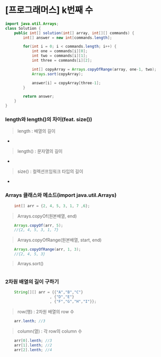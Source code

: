 # [프로그래머스] k번째 수
``` java
import java.util.Arrays;
class Solution {
    public int[] solution(int[] array, int[][] commands) {
        int[] answer = new int[commands.length];

        for(int i = 0; i < commands.length; i++) {
            int one = commands[i][0];
            int two = commands[i][1];
            int three = commands[i][2];

            int[] copyArray = Arrays.copyOfRange(array, one-1, two);
            Arrays.sort(copyArray);

            answer[i] = copyArray[three-1];
        }

        return answer;
    }
}
```

### length와 length()의 차이(feat. size())
> length : 배열의 길이
* 
> length() : 문자열의 길이
* 
> size() : 컬렉션프임워크 타입의 길이
*

### Arrays 클래스와 메소드(import java.util.Arrays)
``` java
    int[] arr = {2, 4, 5, 3, 1, 7 ,6};
```
> Arrays.copyOf(원본배열, end)
``` java
    Arrays.copyOf(arr, 5);
    //{2, 4, 5, 3, 1, 7}
```
> Arrays.copyOfRange(원본배열, start, end)
``` java
    Arrays.copyOfRange(arr, 1, 3);
    //{2, 4, 5, 3}
```
> Arrays.sort()
``` java

```

### 2차원 배열의 길이 구하기
``` java
    String[][] arr = {{"A","B","C"} 
                    , {"D","E"}
                    , {"F","G","H","I"}};
```
> row(행) : 2차원 배열의 row 수
``` java
    arr.lenth; //3
```
> column(열) : 각 row의 column 수
``` java
    arr[0].lenth; //3
    arr[1].lenth; //2
    arr[2].lenth; //4
```

